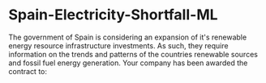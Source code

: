 # Spain-Electricity-Shortfall-ML
The government of Spain is considering an expansion of it's renewable energy resource infrastructure investments. As such, they require information on the trends and patterns of the countries renewable sources and fossil fuel energy generation. Your company has been awarded the contract to:

